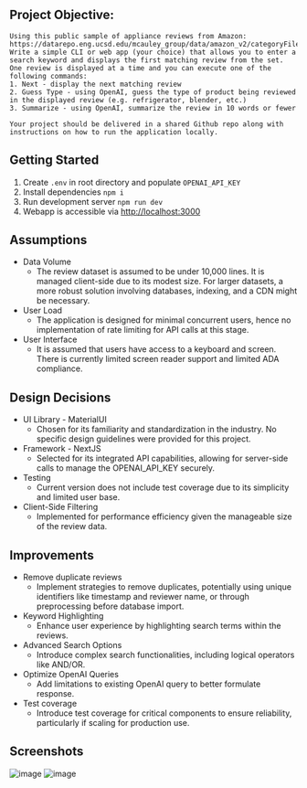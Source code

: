 ## Project Objective:
```
Using this public sample of appliance reviews from Amazon:
https://datarepo.eng.ucsd.edu/mcauley_group/data/amazon_v2/categoryFilesSmall/Appliances_5.json.gz
Write a simple CLI or web app (your choice) that allows you to enter a search keyword and displays the first matching review from the set. One review is displayed at a time and you can execute one of the following commands:
1. Next - display the next matching review
2. Guess Type - using OpenAI, guess the type of product being reviewed in the displayed review (e.g. refrigerator, blender, etc.)
3. Summarize - using OpenAI, summarize the review in 10 words or fewer

Your project should be delivered in a shared Github repo along with instructions on how to run the application locally.
```



## Getting Started

1. Create `.env` in root directory and populate `OPENAI_API_KEY`
2. Install dependencies `npm i`
3. Run development server `npm run dev`
4. Webapp is accessible via [http://localhost:3000](http://localhost:3000)

## Assumptions
 - Data Volume
   - The review dataset is assumed to be under 10,000 lines. It is managed client-side due to its modest size. For larger datasets, a more robust solution involving databases, indexing, and a CDN might be necessary.
- User Load
  - The application is designed for minimal concurrent users, hence no implementation of rate limiting for API calls at this stage.
- User Interface
  - It is assumed that users have access to a keyboard and screen. There is currently limited screen reader support and limited ADA compliance.

## Design Decisions
- UI Library - MaterialUI
  - Chosen for its familiarity and standardization in the industry. No specific design guidelines were provided for this project.
- Framework - NextJS
  - Selected for its integrated API capabilities, allowing for server-side calls to manage the OPENAI_API_KEY securely.
- Testing
  - Current version does not include test coverage due to its simplicity and limited user base.
- Client-Side Filtering
  - Implemented for performance efficiency given the manageable size of the review data.
  

## Improvements
- Remove duplicate reviews
  - Implement strategies to remove duplicates, potentially using unique identifiers like timestamp and reviewer name, or through preprocessing before database import.
- Keyword Highlighting
  - Enhance user experience by highlighting search terms within the reviews.
- Advanced Search Options
  - Introduce complex search functionalities, including logical operators like AND/OR.
- Optimize OpenAI Queries
  - Add limitations to existing OpenAI query to better formulate response.
- Test coverage
  - Introduce test coverage for critical components to ensure reliability, particularly if scaling for production use.
 
## Screenshots
![image](https://github.com/iq/optiversal-nextjs-reviews/assets/28940587/1cbb51c2-8f5b-4310-8707-83766889493c)
![image](https://github.com/iq/optiversal-nextjs-reviews/assets/28940587/4b9cca0d-0074-413b-8a60-5784ad5d768f)

